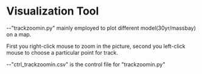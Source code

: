Visualization Tool
====================

--"trackzoomin.py" mainly employed to plot different model(30yr/massbay) on a map. 

  First you right-click mouse to zoom in the picture, second you left-click mouse to choose a particular point for track.

--"ctrl_trackzoomin.csv" is the control file for "trackzoomin.py"
